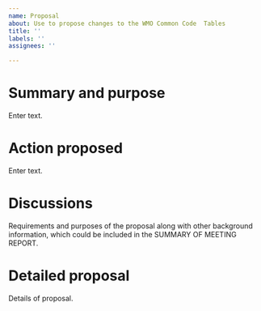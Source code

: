 ```yaml
---
name: Proposal
about: Use to propose changes to the WMO Common Code  Tables
title: ''
labels: ''
assignees: ''

---
```


# Summary and purpose
Enter text.

# Action proposed
Enter text.

# Discussions
Requirements and purposes of the proposal along with other background information, which could be included in the SUMMARY OF MEETING REPORT.

# Detailed proposal
Details of proposal.
